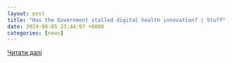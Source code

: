 ```yaml
---
layout: post
title: "Has the Government stalled digital health innovation? | Stuff"
date: 2024-08-05 23:44:07 +0000
categories: [news]
---
```


[Читати далі](https://www.thepress.co.nz/nz-news/350365318/has-government-stalled-digital-health-innovation)
